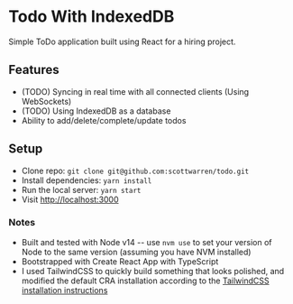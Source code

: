 # Todo With IndexedDB

Simple ToDo application built using React for a hiring project.

## Features

- (TODO) Syncing in real time with all connected clients (Using WebSockets)
- (TODO) Using IndexedDB as a database
- Ability to add/delete/complete/update todos

## Setup

- Clone repo: `git clone git@github.com:scottwarren/todo.git`
- Install dependencies: `yarn install`
- Run the local server: `yarn start`
- Visit [http://localhost:3000]()

### Notes

- Built and tested with Node v14 -- use `nvm use` to set your version of Node to the same version (assuming you have NVM installed)
- Bootstrapped with Create React App with TypeScript
- I used TailwindCSS to quickly build something that looks polished, and modified the default CRA installation according to the [TailwindCSS installation instructions](https://tailwindcss.com/docs/guides/create-react-app)
